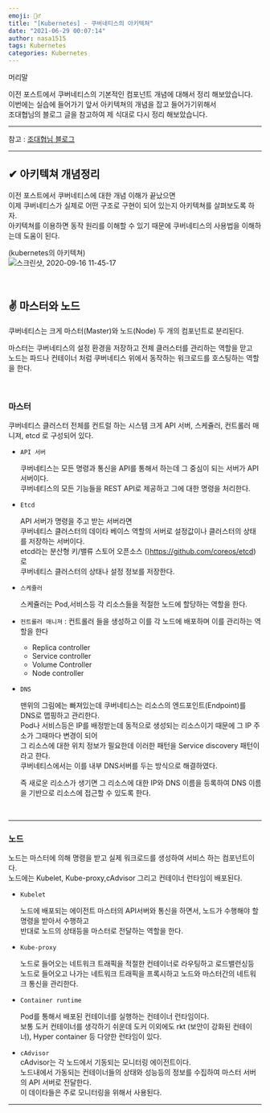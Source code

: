 ```yaml
---
emoji: 🤦‍♂️
title: "[Kubernetes] - 쿠버네티스의 아키텍쳐"
date: "2021-06-29 00:07:14"
author: nasa1515
tags: Kubernetes
categories: Kubernetes
---
```



머리말 

이전 포스트에서 쿠버네티스의 기본적인 컴포넌트 개념에 대해서 정리 해보았습니다.  
이번에는 실습에 들어가기 앞서 아키텍쳐의 개념을 잡고 들어가기위해서  
조대협님의 블로그 글을 참고하여 제 식대로 다시 정리 해보았습니다.  


---

참고  :  [조대협님 블로그](https://bcho.tistory.com/1258?category=731548)
 
---



## ✔ 아키텍쳐 개념정리 


이전 포스트에서 쿠버네티스에 대한 개념 이해가 끝났으면  
이제 쿠버네티스가 실제로 어떤 구조로 구현이 되어 있는지 아키텍쳐를 살펴보도록 하자.   
아키텍쳐를 이용하면 동작 원리를 이해할 수 있기 때문에 쿠버네티스의 사용법을 이해하는데 도움이 된다.

(kubernetes의 아키텍쳐)  
![스크린샷, 2020-09-16 11-45-17](https://user-images.githubusercontent.com/69498804/93286404-1eea6900-f812-11ea-8a90-dc6e79166d83.png)

<br/>


## ✌ 마스터와 노드  

쿠버네티스는 크게 마스터(Master)와 노드(Node) 두 개의 컴포넌트로 분리된다.

마스터는 쿠버네티스의 설정 환경을 저장하고 전체 클러스터를 관리하는 역할을 맏고  
노드는 파드나 컨테이너 처럼 쿠버네티스 위에서 동작하는 워크로드를 호스팅하는 역할을 한다.

<br/>

### 마스터
    
쿠버네티스 클러스터 전체를 컨트럴 하는 시스템 크게 API 서버, 스케쥴러, 컨트롤러 매니져, etcd 로 구성되어 있다.

* ``API 서버``  

    쿠버네티스는 모든 명령과 통신을 API를 통해서 하는데 그 중심이 되는 서버가 API서버이다.  
    쿠버네티스의 모든 기능들을 REST API로 제공하고 그에 대한 명령을 처리한다.  


* ``Etcd``  

    API 서버가 명령을 주고 받는 서버라면  
    쿠버네티스 클러스터의 데이타 베이스 역할의 서버로 설정값이나 클러스터의 상태를 저장하는 서버이다.  
    etcd라는 분산형 키/밸류 스토어 오픈소스 ()https://github.com/coreos/etcd) 로  
    쿠버네티스 클러스터의 상태나 설정 정보를 저장한다.   


* ``스케쥴러``  

    스케쥴러는 Pod,서비스등 각 리소스들을 적절한 노드에 할당하는 역할을 한다.


* ``컨트롤러 매니져`` : 컨트롤러 들을 생성하고 이를 각 노드에 배포하며 이를 관리하는 역할을 한다

     * Replica controller
     * Service controller
     * Volume Controller
     * Node controller   


* ``DNS``  

    맨위의 그림에는 빠져있는데 쿠버네티스는 리소스의 엔드포인트(Endpoint)를 DNS로 맵핑하고 관리한다.  
    Pod나 서비스등은 IP를 배정받는데 동적으로 생성되는 리소스이기 때문에 그 IP 주소가 그때마다 변경이 되어  
    그 리소스에 대한 위치 정보가 필요한데 이러한 패턴을 Service discovery 패턴이라고 한다.  
    쿠버네티스에서는 이를 내부 DNS서버를 두는 방식으로 해결하였다.

    즉 새로운 리소스가 생기면 그 리소스에 대한 IP와 DNS 이름을 등록하여 DNS 이름을 기반으로 리소스에 접근할 수 있도록 한다.

<br/>

---

### 노드
    
노드는 마스터에 의해 명령을 받고 실제 워크로드를 생성하여 서비스 하는 컴포넌트이다.  
노드에는 Kubelet, Kube-proxy,cAdvisor 그리고 컨테이너 런타임이 배포된다.

* ``Kubelet``  

    노드에 배포되는 에이전트 마스터의 API서버와 통신을 하면서, 노드가 수행해야 할 명령을 받아서 수행하고  
    반대로 노드의 상태등을 마스터로 전달하는 역할을 한다. 

* ``Kube-proxy`` 

    노드로 들어오는 네트워크 트래픽을 적절한 컨테이너로 라우팅하고 로드밸런싱등  
    노드로 들어오고 나가는 네트워크 트래픽을 프록시하고 노드와 마스터간의 네트워크 통신을 관리한다. 

* ``Container runtime``  

    Pod를 통해서 배포된 컨테이너를 실행하는 컨테이너 런타임이다.  
    보통 도커 컨테이너를 생각하기 쉬운데 도커 이외에도 rkt (보안이 강화된 컨테이너), Hyper container 등 다양한 런타임이 있다.

* ``cAdvisor``  
    cAdvisor는 각 노드에서 기동되는 모니터링 에이전트이다.  
    노드내에서 가동되는 컨테이너들의 상태와 성능등의 정보를 수집하여 마스터 서버의 API 서버로 전달한다.  
    이 데이타들은 주로 모니터링을 위해서 사용된다.

---

```toc
```